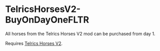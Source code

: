 # TelricsHorsesV2-BuyOnDayOneFLTR
All horses from the Telrics Horses V2 mod can be purchased from day 1.

Requires [Telrics Horses V2](https://www.nexusmods.com/7daystodie/mods/7422).

